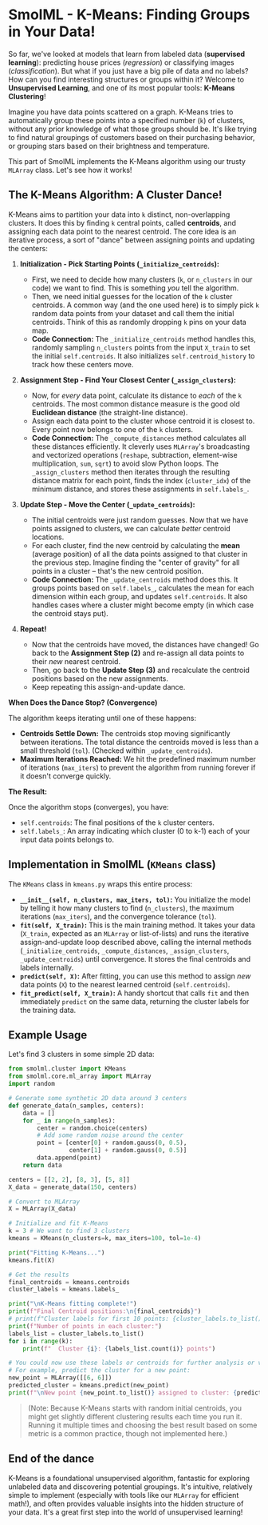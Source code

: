 # SmolML - K-Means: Finding Groups in Your Data!

So far, we've looked at models that learn from labeled data (**supervised learning**): predicting house prices (*regression*) or classifying images (*classification*). But what if you just have a big pile of data and no labels? How can you find interesting structures or groups within it? Welcome to **Unsupervised Learning**, and one of its most popular tools: **K-Means Clustering**!

Imagine you have data points scattered on a graph. K-Means tries to automatically group these points into a specified number (`k`) of clusters, without any prior knowledge of what those groups should be. It's like trying to find natural groupings of customers based on their purchasing behavior, or grouping stars based on their brightness and temperature.

This part of SmolML implements the K-Means algorithm using our trusty `MLArray` class. Let's see how it works!

## The K-Means Algorithm: A Cluster Dance!

K-Means aims to partition your data into `k` distinct, non-overlapping clusters. It does this by finding `k` central points, called **centroids**, and assigning each data point to the nearest centroid. The core idea is an iterative process, a sort of "dance" between assigning points and updating the centers:

1.  **Initialization - Pick Starting Points (`_initialize_centroids`):**
    * First, we need to decide how many clusters (`k`, or `n_clusters` in our code) we want to find. This is something *you* tell the algorithm.
    * Then, we need initial guesses for the location of the `k` cluster centroids. A common way (and the one used here) is to simply pick `k` random data points from your dataset and call them the initial centroids. Think of this as randomly dropping `k` pins on your data map.
    * **Code Connection:** The `_initialize_centroids` method handles this, randomly sampling `n_clusters` points from the input `X_train` to set the initial `self.centroids`. It also initializes `self.centroid_history` to track how these centers move.

2.  **Assignment Step - Find Your Closest Center (`_assign_clusters`):**
    * Now, for *every* data point, calculate its distance to *each* of the `k` centroids. The most common distance measure is the good old **Euclidean distance** (the straight-line distance).
    * Assign each data point to the cluster whose centroid it is closest to. Every point now belongs to one of the `k` clusters.
    * **Code Connection:** The `_compute_distances` method calculates all these distances efficiently. It cleverly uses `MLArray`'s broadcasting and vectorized operations (`reshape`, subtraction, element-wise multiplication, `sum`, `sqrt`) to avoid slow Python loops. The `_assign_clusters` method then iterates through the resulting distance matrix for each point, finds the index (`cluster_idx`) of the minimum distance, and stores these assignments in `self.labels_`.

3.  **Update Step - Move the Center (`_update_centroids`):**
    * The initial centroids were just random guesses. Now that we have points assigned to clusters, we can calculate *better* centroid locations.
    * For each cluster, find the new centroid by calculating the **mean** (average position) of all the data points assigned to that cluster in the previous step. Imagine finding the "center of gravity" for all points in a cluster – that's the new centroid position.
    * **Code Connection:** The `_update_centroids` method does this. It groups points based on `self.labels_`, calculates the mean for each dimension within each group, and updates `self.centroids`. It also handles cases where a cluster might become empty (in which case the centroid stays put).

4.  **Repeat!**
    * Now that the centroids have moved, the distances have changed! Go back to the **Assignment Step (2)** and re-assign all data points to their *new* nearest centroid.
    * Then, go back to the **Update Step (3)** and recalculate the centroid positions based on the new assignments.
    * Keep repeating this assign-and-update dance.

**When Does the Dance Stop? (Convergence)**

The algorithm keeps iterating until one of these happens:
* **Centroids Settle Down:** The centroids stop moving significantly between iterations. The total distance the centroids moved is less than a small threshold (`tol`). (Checked within `_update_centroids`).
* **Maximum Iterations Reached:** We hit the predefined maximum number of iterations (`max_iters`) to prevent the algorithm from running forever if it doesn't converge quickly.

**The Result:**

Once the algorithm stops (converges), you have:
* `self.centroids`: The final positions of the `k` cluster centers.
* `self.labels_`: An array indicating which cluster (0 to k-1) each of your input data points belongs to.

## Implementation in SmolML (`KMeans` class)

The `KMeans` class in `kmeans.py` wraps this entire process:
* **`__init__(self, n_clusters, max_iters, tol)`:** You initialize the model by telling it how many clusters to find (`n_clusters`), the maximum iterations (`max_iters`), and the convergence tolerance (`tol`).
* **`fit(self, X_train)`:** This is the main training method. It takes your data (`X_train`, expected as an `MLArray` or list-of-lists) and runs the iterative assign-and-update loop described above, calling the internal methods (`_initialize_centroids`, `_compute_distances`, `_assign_clusters`, `_update_centroids`) until convergence. It stores the final centroids and labels internally.
* **`predict(self, X)`:** After fitting, you can use this method to assign *new* data points (`X`) to the nearest learned centroid (`self.centroids`).
* **`fit_predict(self, X_train)`:** A handy shortcut that calls `fit` and then immediately `predict` on the same data, returning the cluster labels for the training data.

## Example Usage

Let's find 3 clusters in some simple 2D data:

```python
from smolml.cluster import KMeans
from smolml.core.ml_array import MLArray
import random

# Generate some synthetic 2D data around 3 centers
def generate_data(n_samples, centers):
    data = []
    for _ in range(n_samples):
        center = random.choice(centers)
        # Add some random noise around the center
        point = [center[0] + random.gauss(0, 0.5),
                 center[1] + random.gauss(0, 0.5)]
        data.append(point)
    return data

centers = [[2, 2], [8, 3], [5, 8]]
X_data = generate_data(150, centers)

# Convert to MLArray
X = MLArray(X_data)

# Initialize and fit K-Means
k = 3 # We want to find 3 clusters
kmeans = KMeans(n_clusters=k, max_iters=100, tol=1e-4)

print("Fitting K-Means...")
kmeans.fit(X)

# Get the results
final_centroids = kmeans.centroids
cluster_labels = kmeans.labels_

print("\nK-Means fitting complete!")
print(f"Final Centroid positions:\n{final_centroids}")
# print(f"Cluster labels for first 10 points: {cluster_labels.to_list()[:10]}")
print(f"Number of points in each cluster:")
labels_list = cluster_labels.to_list()
for i in range(k):
    print(f"  Cluster {i}: {labels_list.count(i)} points")

# You could now use these labels or centroids for further analysis or visualization!
# For example, predict the cluster for a new point:
new_point = MLArray([[6, 6]])
predicted_cluster = kmeans.predict(new_point)
print(f"\nNew point {new_point.to_list()} assigned to cluster: {predicted_cluster.to_list()[0]}")
```

> (Note: Because K-Means starts with random initial centroids, you might get slightly different clustering results each time you run it. Running it multiple times and choosing the best result based on some metric is a common practice, though not implemented here.)

## End of the dance

K-Means is a foundational unsupervised algorithm, fantastic for exploring unlabeled data and discovering potential groupings. It's intuitive, relatively simple to implement (especially with tools like our `MLArray` for efficient math!), and often provides valuable insights into the hidden structure of your data. It's a great first step into the world of unsupervised learning!